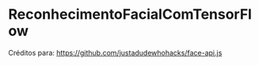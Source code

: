 # ReconhecimentoFacialComTensorFlow

Créditos para: https://github.com/justadudewhohacks/face-api.js
